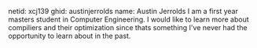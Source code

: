 netid: xcj139 
ghid: austinjerrolds 
name: Austin Jerrolds
I am a first year masters student in Computer Engineering. I would like to learn more about compiliers and their optimization since thats something I've never had the opportunity to learn about in the past.
